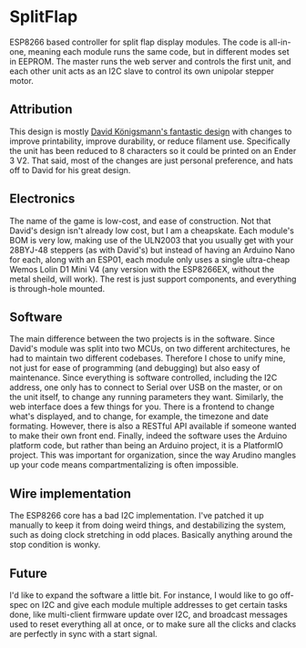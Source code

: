 # SplitFlap

ESP8266 based controller for split flap display modules. The code is all-in-one, meaning each module runs the same code, but in different modes set in EEPROM. The master runs the web server and controls the first unit, and each other unit acts as an I2C slave to control its own unipolar stepper motor.

## Attribution
This design is mostly [David Königsmann's fantastic design](https://github.com/Dave19171/split-flap) with changes to improve printability, improve durability, or reduce filament use. Specifically the unit has been reduced to 8 characters so it could be printed on an Ender 3 V2. That said, most of the changes are just personal preference, and hats off to David for his great design.

## Electronics
The name of the game is low-cost, and ease of construction. Not that David's design isn't already low cost, but I am a cheapskate. Each module's BOM is very low, making use of the ULN2003 that you usually get with your 28BYJ-48 steppers (as with David's) but instead of having an Arduino Nano for each, along with an ESP01, each module only uses a single ultra-cheap Wemos Lolin D1 Mini V4 (any version with the ESP8266EX, without the metal sheild, will work). The rest is just support components, and everything is through-hole mounted. 

## Software
The main difference between the two projects is in the software. Since David's module was split into two MCUs, on two different architectures, he had to maintain two different codebases. Therefore I chose to unify mine, not just for ease of programming (and debugging) but also easy of maintenance. Since everything is software controlled, including the I2C address, one only has to connect to Serial over USB on the master, or on the unit itself, to change any running parameters they want. 
Similarly, the web interface does a few things for you. There is a frontend to change what's displayed, and to change, for example, the timezone and date formating. However, there is also a RESTful API available if someone wanted to make their own front end.
Finally, indeed the software uses the Arduino platform code, but rather than being an Arduino project, it is a PlatformIO project. This was important for organization, since the way Arudino mangles up your code means compartmentalizing is often impossible.

## Wire implementation
The ESP8266 core has a bad I2C implementation. I've patched it up manually to keep it from doing weird things, and destabilizing the system, such as doing clock stretching in odd places. Basically anything around the stop condition is wonky.

## Future
I'd like to expand the software a little bit. For instance, I would like to go off-spec on I2C and give each module multiple addresses to get certain tasks done, like multi-client firmware update over I2C, and broadcast messages used to reset everything all at once, or to make sure all the clicks and clacks are perfectly in sync with a start signal.
